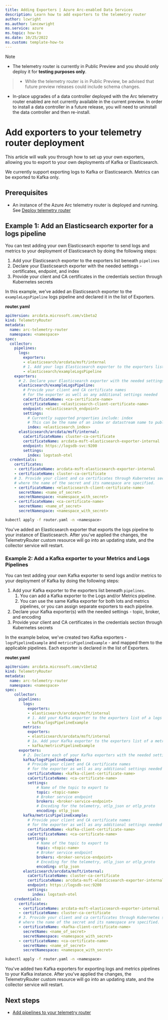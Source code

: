 ```yaml
---
title: Adding Exporters | Azure Arc-enabled Data Services
description: Learn how to add exporters to the telemetry router
author: lcwright
ms.author: lancewright
ms.service: azure
ms.topic: how-to 
ms.date: 10/25/2022
ms.custom: template-how-to 
---
```


> [!NOTE]
>
> - The telemetry router is currently in Public Preview and you should only deploy it for **testing purposes only**.
> > - While the telemetry router is in Public Preview, be advised that future preview releases could include schema changes.
> - In-place upgrades of a data controller deployed with the Arc telemetry router enabled are not currently available in the current preview. In order to install a data controller in a future release, you will need to uninstall the data controller and then re-install.

# Add exporters to your telemetry router deployment

This article will walk you through how to set up your own exporters, allowing you to export to your own deployments of Kafka or Elasticsearch.

We currently support exporting logs to Kafka or Elasticsearch. Metrics can be exported to Kafka only.

## Prerequisites

- An instance of the Azure Arc telemetry router is deployed and running. See [Deploy telemetry router](/deploy-telemetry-router.md)

## Example 1: Add an Elasticsearch exporter for a logs pipeline

You can test adding your own Elasticsearch exporter to send logs and metrics to your deployment of Elasticsearch by doing the following steps:

1. Add your Elasticsearch exporter to the exporters list beneath `pipelines`
2. Declare your Elasticsearch exporter with the needed settings - certificates, endpoint, and index
3. Provide your client and CA certificates in the credentials section through Kubernetes secrets

In this example, we've added an Elasticsearch exporter to the `exampleLogsPipeline` logs pipeline and declared it in the list of Exporters.

**router.yaml**

```yaml
apiVersion: arcdata.microsoft.com/v1beta2
kind: TelemetryRouter
metadata:
  name: arc-telemetry-router
  namespace: <namespace>
spec:
  collector:
    pipelines:
      logs:
        exporters:
        - elasticsearch/arcdata/msft/internal
        # 1. Add your logs Elasticsearch exporter to the exporters list.
        - elasticsearch/exampleLogsPipeline
    exporters:
      # 2. Declare your Elasticsearch exporter with the needed settings (certificates, endpoint, and index to export to)
      elasticsearch/exampleLogsPipeline:
        # Provide your client and CA certificate names
        # for the exporter as well as any additional settings needed
        caCertificateName: <ca-certificate-name>
        certificateName: <elasticsearch-client-certificate-name>
        endpoint: <elasticsearch_endpoint>
        settings:
          # Currently supported properties include: index
          # This can be the name of an index or datastream name to publish events to
          index: <elasticsearch_index>
      elasticsearch/arcdata/msft/internal:
        caCertificateName: cluster-ca-certificate
        certificateName: arcdata-msft-elasticsearch-exporter-internal
        endpoint: https://logsdb-svc:9200
        settings:
          index: logstash-otel
  credentials:
    certificates:
    - certificateName: arcdata-msft-elasticsearch-exporter-internal
    - certificateName: cluster-ca-certificate
    # 3. Provide your client and ca certificates through Kubernetes secrets
    # where the name of the secret and its namespace are specified.
    - certificateName: <elasticsearch-client-certificate-name>
      secretName: <name_of_secret>
      secretNamespace: <namespace_with_secret>
    - certificateName: <ca-certificate-name>
      secretName: <name_of_secret>
      secretNamespace: <namespace_with_secret>
```

```bash
kubectl apply -f router.yaml -n <namespace>
```

You've added an Elasticsearch exporter that exports the logs pipeline to your instance of Elasticsearch. After you've applied the changes, the TelemetryRouter custom resource will go into an updating state, and the collector service will restart.

### Example 2: Add a Kafka exporter to your Metrics and Logs Pipelines

You can test adding your own Kafka exporter to send logs and/or metrics to your deployment of Kafka by doing the following steps:

1. Add your Kafka exporter to the exporters list beneath `pipelines`. 
   1. You can add a Kafka exporter to the Logs and/or Metrics pipeline.
   2. You can use the same Kafka exporter for both lots and metrics pipelines, or you can assign separate exporters to each pipeline.
2. Declare your Kafka exporter(s) with the needed settings - topic, broker, and encoding
3. Provide your client and CA certificates in the credentials section through Kubernetes secrets

In the example below, we've created two Kafka exporters - `logsPipelineExample` and `metricsPipelineExample` - and mapped them to the applicable pipelines. Each exporter is declared in the list of Exporters.

**router.yaml**

```yaml
apiVersion: arcdata.microsoft.com/v1beta2
kind: TelemetryRouter
metadata:
  name: arc-telemetry-router
  namespace: <namespace>
spec:
    collector:
      pipelines:
        logs:
          exporters:
          - elasticsearch/arcdata/msft/internal
          # 1. Add your Kafka exporter to the exporters list of a logs pipeline.
          - kafka/logsPipelineExample
        metrics:
          exporters:
          - elasticsearch/arcdata/msft/internal
          # 1a. Add your Kafka exporter to the exporters list of a metrics pipeline.
          - kafka/metricsPipelineExample
      exporters:
        # 2. Declare each of your Kafka exporters with the needed settings (certificates, endpoint, topic, brokers, and encoding)
        kafka/logsPipelineExample:
          # Provide your client and CA certificate names
          # for the exporter as well as any additional settings needed
          certificateName: <kafka-client-certificate-name>
          caCertificateName: <ca-certificate-name>
          settings:
              # Name of the topic to export to
              topic: <topic-name>
              # Broker service endpoint
              brokers: <broker-service-endpoint>
              # Encoding for the telemetry, otlp_json or otlp_proto
              encoding: otlp_json
        kafka/metricsPipelineExample:
          # Provide your client and CA certificate names
          # for the exporter as well as any additional settings needed
          certificateName: <kafka-client-certificate-name>
          caCertificateName: <ca-certificate-name>
          settings:
              # Name of the topic to export to
              topic: <topic-name>
              # Broker service endpoint
              brokers: <broker-service-endpoint>
              # Encoding for the telemetry, otlp_json or otlp_proto
              encoding: otlp_json
        elasticsearch/arcdata/msft/internal:
          caCertificateName: cluster-ca-certificate
          certificateName: arcdata-msft-elasticsearch-exporter-internal
          endpoint: https://logsdb-svc:9200
          settings:
            index: logstash-otel
    credentials:
      certificates:
      - certificateName: arcdata-msft-elasticsearch-exporter-internal
      - certificateName: cluster-ca-certificate
      # 3. Provide your client and ca certificates through Kubernetes secrets
      # where the name of the secret and its namespace are specified.
      - certificateName: <kafka-client-certificate-name>
        secretName: <name_of_secret>
        secretNamespace: <namespace_with_secret>
      - certificateName: <ca-certificate-name>
        secretName: <name_of_secret>
        secretNamespace: <namespace_with_secret>
```

```bash
kubectl apply -f router.yaml -n <namespace>
```

You've added two Kafka exporters for exporting logs and metrics pipelines to your Kafka instance. After you've applied the changes, the TelemetryRouter custom resource will go into an updating state, and the collector service will restart.

## Next steps

- [Add pipelines to your telemetry router](/adding-pipelines.md)